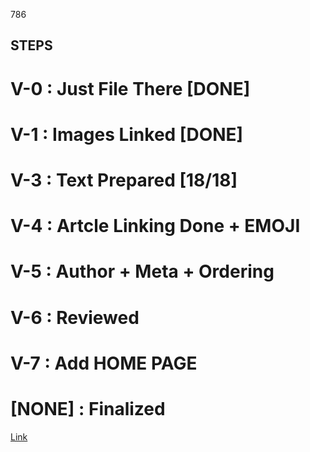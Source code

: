 786

## STEPS

# V-0 : Just File There [DONE]
# V-1 : Images Linked [DONE]
# V-3 : Text Prepared [18/18]
# V-4 : Artcle Linking Done + EMOJI
# V-5 : Author + Meta + Ordering
# V-6 : Reviewed
# V-7 : Add HOME PAGE
# [NONE] : Finalized

[Link](https://resilience4j.readme.io/docs/examples)